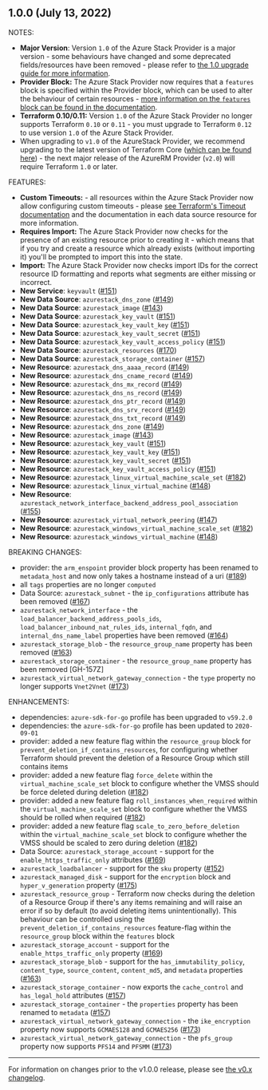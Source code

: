 

## 1.0.0 (July 13, 2022)

NOTES:

* **Major Version**: Version `1.0` of the Azure Stack Provider is a major version - some behaviours have changed and some deprecated fields/resources have been removed - please refer to [the 1.0 upgrade guide for more information](https://registry.terraform.io/providers/hashicorp/azurestack/latest/docs/guides/1.0-upgrade-guide).
* **Provider Block:** The Azure Stack Provider now requires that a `features` block is specified within the Provider block, which can be used to alter the behaviour of certain resources - [more information on the `features` block can be found in the documentation](https://registry.terraform.io/providers/hashicorp/azurerm/latest/docs#features).
* **Terraform 0.10/0.11:** Version `1.0` of the Azure Stack Provider no longer supports Terraform `0.10` or `0.11` - you must upgrade to Terraform `0.12` to use version `1.0` of the Azure Stack Provider.
* When upgrading to `v1.0` of the AzureStack Provider, we recommend upgrading to the latest version of Terraform Core ([which can be found here](https://www.terraform.io/downloads)) - the next major release of the AzureRM Provider (`v2.0`) will require Terraform `1.0` or later.

FEATURES:

* **Custom Timeouts:** - all resources within the Azure Stack Provider now allow configuring custom timeouts - please [see Terraform's Timeout documentation](https://www.terraform.io/docs/configuration/resources.html#operation-timeouts) and the documentation in each data source resource for more information.
* **Requires Import:** The Azure Stack Provider now checks for the presence of an existing resource prior to creating it - which means that if you try and create a resource which already exists (without importing it) you'll be prompted to import this into the state.
* **Import:** The Azure Stack Provider now checks import IDs for the correct resource ID formatting and reports what segments are either missing or incorrect.
* **New Service**: `keyvault` ([#151](https://github.com/hashicorp/terraform-provider-azurestack/issues/151))
* **New Data Source**: `azurestack_dns_zone` ([#149](https://github.com/hashicorp/terraform-provider-azurestack/issues/149))
* **New Data Source**: `azurestack_image` ([#143](https://github.com/hashicorp/terraform-provider-azurestack/issues/143))
* **New Data Source**: `azurestack_key_vault` ([#151](https://github.com/hashicorp/terraform-provider-azurestack/issues/151))
* **New Data Source**: `azurestack_key_vault_key` ([#151](https://github.com/hashicorp/terraform-provider-azurestack/issues/151))
* **New Data Source**: `azurestack_key_vault_secret` ([#151](https://github.com/hashicorp/terraform-provider-azurestack/issues/151))
* **New Data Source**: `azurestack_key_vault_access_policy` ([#151](https://github.com/hashicorp/terraform-provider-azurestack/issues/151))
* **New Data Source**: `azurestack_resources` ([#170](https://github.com/hashicorp/terraform-provider-azurestack/issues/170))
* **New Data Source**: `azurestack_storage_container` ([#157](https://github.com/hashicorp/terraform-provider-azurestack/issues/157))
* **New Resource**: `azurestack_dns_aaaa_record` ([#149](https://github.com/hashicorp/terraform-provider-azurestack/issues/149))
* **New Resource**: `azurestack_dns_cname_record` ([#149](https://github.com/hashicorp/terraform-provider-azurestack/issues/149))
* **New Resource**: `azurestack_dns_mx_record` ([#149](https://github.com/hashicorp/terraform-provider-azurestack/issues/149))
* **New Resource**: `azurestack_dns_ns_record` ([#149](https://github.com/hashicorp/terraform-provider-azurestack/issues/149))
* **New Resource**: `azurestack_dns_ptr_record` ([#149](https://github.com/hashicorp/terraform-provider-azurestack/issues/149))
* **New Resource**: `azurestack_dns_srv_record` ([#149](https://github.com/hashicorp/terraform-provider-azurestack/issues/149))
* **New Resource**: `azurestack_dns_txt_record` ([#149](https://github.com/hashicorp/terraform-provider-azurestack/issues/149))
* **New Resource**: `azurestack_dns_zone` ([#149](https://github.com/hashicorp/terraform-provider-azurestack/issues/149))
* **New Resource**: `azurestack_image` ([#143](https://github.com/hashicorp/terraform-provider-azurestack/issues/143))
* **New Resource**: `azurestack_key_vault` ([#151](https://github.com/hashicorp/terraform-provider-azurestack/issues/151))
* **New Resource**: `azurestack_key_vault_key` ([#151](https://github.com/hashicorp/terraform-provider-azurestack/issues/151))
* **New Resource**: `azurestack_key_vault_secret` ([#151](https://github.com/hashicorp/terraform-provider-azurestack/issues/151))
* **New Resource**: `azurestack_key_vault_access_policy` ([#151](https://github.com/hashicorp/terraform-provider-azurestack/issues/151))
* **New Resource**: `azurestack_linux_virtual_machine_scale_set` ([#182](https://github.com/hashicorp/terraform-provider-azurestack/issues/182))
* **New Resource**: `azurestack_linux_virtual_machine` ([#148](https://github.com/hashicorp/terraform-provider-azurestack/issues/148))
* **New Resource**: `azurestack_network_interface_backend_address_pool_association` ([#155](https://github.com/hashicorp/terraform-provider-azurestack/issues/155))
* **New Resource**: `azurestack_virtual_network_peering` ([#147](https://github.com/hashicorp/terraform-provider-azurestack/issues/147))
* **New Resource**: `azurestack_windows_virtual_machine_scale_set` ([#182](https://github.com/hashicorp/terraform-provider-azurestack/issues/182))
* **New Resource**: `azurestack_windows_virtual_machine` ([#148](https://github.com/hashicorp/terraform-provider-azurestack/issues/148))


BREAKING CHANGES:

* provider: the `arm_enspoint` provider block property has been renamed to `metadata_host` and now only takes a hostname instead of a uri ([#189](https://github.com/hashicorp/terraform-provider-azurestack/issues/189))
* all `tags` properties are no longer `computed`
* Data Source: `azurestack_subnet` - the `ip_configurations` attribute has been removed ([#167](https://github.com/hashicorp/terraform-provider-azurestack/issues/167))
* `azurestack_network_interface` - the `load_balancer_backend_address_pools_ids`, `load_balancer_inbound_nat_rules_ids`, `internal_fqdn`,  and `internal_dns_name_label` properties have been removed ([#164](https://github.com/hashicorp/terraform-provider-azurestack/issues/164))
* `azurestack_storage_blob` - the `resource_group_name` property has been removed ([#163](https://github.com/hashicorp/terraform-provider-azurestack/issues/163))
* `azurestack_storage_container` - the `resource_group_name` property has been removed [GH-157Z]
* `azurestack_virtual_network_gateway_connection` - the `type` property no longer supports `Vnet2Vnet` ([#173](https://github.com/hashicorp/terraform-provider-azurestack/issues/173))

ENHANCEMENTS:

* dependencies: `azure-sdk-for-go` profile has been upgraded to `v59.2.0` 
* dependencies: the `azure-sdk-for-go` profile has been updated to `2020-09-01`
* provider: added a new feature flag within the `resource_group` block for `prevent_deletion_if_contains_resources`, for configuring whether Terraform should prevent the deletion of a Resource Group which still contains items
* provider: added a new feature flag `force_delete` within the `virtual_machine_scale_set` block to configure whether the VMSS should be force deleted during deletion ([#182](https://github.com/hashicorp/terraform-provider-azurestack/issues/182))
* provider: added a new feature flag `roll_instances_when_required` within the `virtual_machine_scale_set` block to configure whether the VMSS should be rolled when required ([#182](https://github.com/hashicorp/terraform-provider-azurestack/issues/182))
* provider: added a new feature flag `scale_to_zero_before_deletion` within the `virtual_machine_scale_set` block to configure whether the VMSS should be scaled to zero during deletion ([#182](https://github.com/hashicorp/terraform-provider-azurestack/issues/182))
* Data Source: `azurestack_storage_account` - support for the `enable_https_traffic_only` attributes ([#169](https://github.com/hashicorp/terraform-provider-azurestack/issues/169))
* `azurestack_loadbalancer` - support for the `sku` property ([#152](https://github.com/hashicorp/terraform-provider-azurestack/issues/152))
* `azurestack_managed_disk` - support for the `encryption` block and `hyper_v_generation` property ([#175](https://github.com/hashicorp/terraform-provider-azurestack/issues/175))
* `azurestack_resource_group` - Terraform now checks during the deletion of a Resource Group if there's any items remaining and will raise an error if so by default (to avoid deleting items unintentionally). This behaviour can be controlled using the `prevent_deletion_if_contains_resources` feature-flag within the `resource_group` block within the `features` block
* `azurestack_storage_account` - support for the `enable_https_traffic_only` property ([#169](https://github.com/hashicorp/terraform-provider-azurestack/issues/169))
* `azurestack_storage_blob` - support for the `has_immutability_policy`, `content_type`, `source_content`, `content_md5`, and `metadata` properties ([#163](https://github.com/hashicorp/terraform-provider-azurestack/issues/163))
* `azurestack_storage_container` - now exports the `cache_control` and `has_legal_hold` attributes ([#157](https://github.com/hashicorp/terraform-provider-azurestack/issues/157))
* `azurestack_storage_container` - the `properties` property has been renamed to `metadata` ([#157](https://github.com/hashicorp/terraform-provider-azurestack/issues/157))
* `azurestack_virtual_network_gateway_connection` - the `ike_encryption` property now supports `GCMAES128` and `GCMAES256` ([#173](https://github.com/hashicorp/terraform-provider-azurestack/issues/173))
* `azurestack_virtual_network_gateway_connection` - the `pfs_group` property now supports `PFS14` and `PFSMM` ([#173](https://github.com/hashicorp/terraform-provider-azurestack/issues/173))

---

For information on changes prior to the v1.0.0 release, please see [the v0.x changelog](https://github.com/hashicorp/terraform-provider-azurestack/blob/main/CHANGELOG-v0.md).
